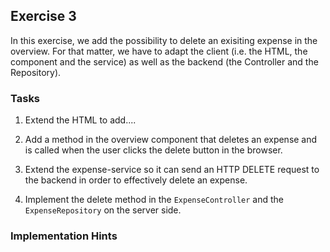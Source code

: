 ## Exercise 3 ##

In this exercise, we add the possibility to delete an exisiting expense in the overview. For that matter, we have to adapt the client (i.e. the HTML, the component and the service) as well as the backend (the Controller and the Repository).


### Tasks ###

1. Extend the HTML to add....

2. Add a method in the overview component that deletes an expense and is called when the user clicks the delete button in the browser.

3. Extend the expense-service so it can send an HTTP DELETE request to the backend in order to effectively delete an expense.

4. Implement the delete method in the `ExpenseController` and the `ExpenseRepository` on the server side.

### Implementation Hints ###


